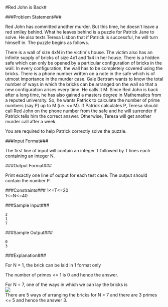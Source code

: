#Red John is Back#

###Problem Statement###

Red John has committed another murder. But this time, he doesn't leave a red smiley behind. What he leaves behind is a puzzle for Patrick Jane to solve. He also texts Teresa Lisbon that if Patrick is successful, he will turn himself in. The puzzle begins as follows.

There is a wall of size 4xN in the victim's house. The victim also has an infinite supply of bricks of size 4x1 and 1x4 in her house. There is a hidden safe which can only be opened by a particular configuration of bricks in the wall. In every configuration, the wall has to be completely covered using the bricks. There is a phone number written on a note in the safe which is of utmost importance in the murder case. Gale Bertram wants to know the total number of ways in which the bricks can be arranged on the wall so that a new configuration arises every time. He calls it M. Since Red John is back after a long time, he has also gained a masters degree in Mathematics from a reputed university. So, he wants Patrick to calculate the number of prime numbers (say P) up to M (i.e. <= M). If Patrick calculates P, Teresa should call Red John on the phone number from the safe and he will surrender if Patrick tells him the correct answer. Otherwise, Teresa will get another murder call after a week.

You are required to help Patrick correctly solve the puzzle.

###Input Format###

The first line of input will contain an integer T followed by T lines each containing an integer N.

###Output Format###

Print exactly one line of output for each test case. The output should contain the number P.

###Constraints###
1<=T<=20  
1<=N<=40  

###Sample Input###
```
2
1
7
```
###Sample Output###
```
0
3
```
###Explanation###

For N = 1, the brick can be laid in 1 format only  

The number of primes <= 1 is 0 and hence the answer.  

For N = 7, one of the ways in which we can lay the bricks is   
<img src="https://hr-filepicker.s3.amazonaws.com/brick2.jpg">  
There are 5 ways of arranging the bricks for N = 7 and there are 3 primes <= 5 and hence the answer 3.   
